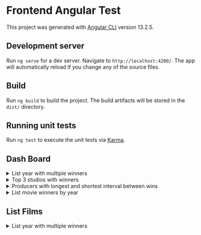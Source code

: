 # Frontend Angular Test

This project was generated with [Angular CLI](https://github.com/angular/angular-cli) version 13.2.5.

## Development server

Run `ng serve` for a dev server. Navigate to `http://localhost:4200/`. The app will automatically reload if you change any of the source files.

## Build

Run `ng build` to build the project. The build artifacts will be stored in the `dist/` directory.

## Running unit tests

Run `ng test` to execute the unit tests via [Karma](https://karma-runner.github.io).

## Dash Board

 <details>
  <summary>List year with multiple winners</summary>
  List the number of winners each year;
</details>

 <details>
  <summary>Top 3 studios with winners</summary>
  list the top 3 studios with winners
</details>

 <details>
  <summary>Producers with longest and shortest interval between wins</summary>
  lists the producers with the longest and shortest win intervals
</details>

 <details>
  <summary>List movie winners by year</summary>
  List all movie winners by year
</details>

## List Films
<details>
  <summary>List year with multiple winners</summary>
  List all movies from all years
</details>
